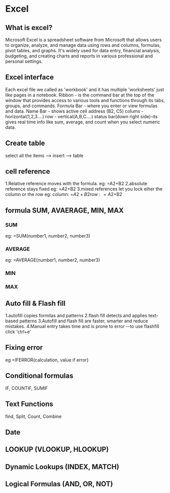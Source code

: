 # Excel

## What is excel?
Microsoft Excel is a spreadsheet software from Microsoft that allows users to organize, analyze, and manage data using rows and columns, formulas, pivot tables, and graphs. It's widely used for data entry, financial analysis, budgeting, and creating charts and reports in various professional and personal settings. 


## Excel interface
Each excel file we called as 'workbook' and it has multiple 'worksheets' just like pages in a notebook.
Ribbon - is the command bar at the top of the window that provides access to various tools and functions through its tabs, groups, and commands.
Formula Bar - where you enter or view formulas and data.
Name Bar - shows active cell address (B2, C5)
colums - horizontal(1,2,3....)
row - vertical(A,B,C....)
status bar(down right side)-its gives real time info like sum, average, and count when you select numeric data.

## Create table 
select all the items --> insert --> table

## cell reference
1.Relative reference moves with the formula.
eg: =A2+B2
2.absolute reference stays fixed
eg: =$A$2+B2
3.mixed references let you lock eiher the column or the row
eg: column: =$A2+B2
row: =A$2+B2

## formula SUM, AVAERAGE, MIN, MAX
### SUM
eg: =SUM(number1, number2, number3)
### AVERAGE
eg: =AVERAGE(number1, number2, number3)
### MIN
### MAX

## Auto fill & Flash fill
1.autofill copies formilas and patterns
2.flash fill detects and applies text-based patterns
3.Autofill and flash fill are faster, smarter and reduce mistakes.
4.Manual entry takes time and is prone to error 
--to use flashfill click 'ctrl+e'

## Fixing error
eg =IFERROR(calculation, value if error)


## Conditional formulas
IF, COUNTIF, SUMIF

## Text Functions
find, Split, Count, Combine

## Date

## LOOKUP (VLOOKUP, HLOOKUP)

## Dynamic Lookups (INDEX, MATCH)

## Logical Formulas (AND, OR, NOT)